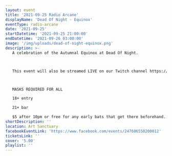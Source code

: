 ```yaml
---
layout: event
title: '2021-09-25 Radio Arcane'
displayName: 'Dead Of Night - Equinox'
eventType: radio-arcane
date: '2021-09-25'
startDatetime: '2021-09-25 21:00:00'
endDatetime: '2021-09-26 03:00:00'
image: '/img/uploads/dead-of-night-equinox.png'
description: >-
   A celebration of the Autumnal Equinox at Dead Of Night.



   This event will also be streamed LIVE on our Twitch channel https://www.twitch.tv/radio_arcane_tv



   MASKS REQUIRED FOR ALL

   18+ entry

   21+ bar

   $5 after 10pm or free for any early bats that get there beforehand.
shortDescription: ''
location: Art Sanctuary
facebookEventLink: 'https://www.facebook.com/events/247606550200012'
ticketsLink: ''
cover: '5.00'
playlist: ''
---
```

